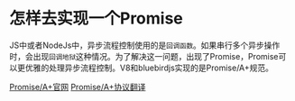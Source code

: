 # 怎样去实现一个Promise

JS中或者NodeJs中，异步流程控制使用的是``回调函数``。如果串行多个异步操作时，会出现``回调地狱``这种情况。为了解决这一问题，出现了Promise，Promise可以更优雅的处理异步流程控制。V8和bluebirdjs实现的是Promise/A+规范。

[Promise/A+官网](https://promisesaplus.com)
[Promise/A+协议翻译](./Promise-A+.md)

